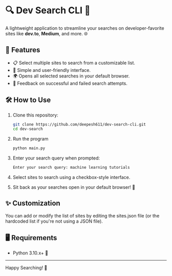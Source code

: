 # 🔍 Dev Search CLI 🚀

A lightweight application to streamline your searches on developer-favorite sites like **dev.to**, **Medium**, and more. 🌐

## 🌟 Features
- 📋 Select multiple sites to search from a customizable list.
- 🌈 Simple and user-friendly interface.
- 🌍 Opens all selected searches in your default browser.
- 📢 Feedback on successful and failed search attempts.

## 🛠️ How to Use
1. Clone this repository:
   ```bash
   git clone https://github.com/deepesh611/dev-search-cli.git
   cd dev-search
    ```
   
2. Run the program
   ```bash
   python main.py
   ```
   
3. Enter your search query when prompted:
   ```bash
   Enter your search query: machine learning tutorials
   ```
   
4. Select sites to search using a checkbox-style interface.
5. Sit back as your searches open in your default browser! 🎉

## ✨ Customization
You can add or modify the list of sites by editing the sites.json file (or the hardcoded list if you're not using a JSON file).

## 🖥️ Requirements
- Python 3.10.x+ 🐍

---
Happy Searching! 🚀